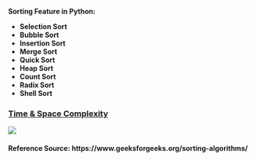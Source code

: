 <b>Sorting Feature in Python:</b><br>
<ul>
  <li><b>Selection Sort</b></li>
  <li><b>Bubble Sort</b></li>
  <li><b>Insertion Sort</b></li>
  <li><b>Merge Sort</b></li>
  <li><b>Quick Sort</b></li>
  <li><b>Heap Sort</b></li>
  <li><b>Count Sort</b></li>
  <li><b>Radix Sort</b></li>
  <li><b>Shell Sort</b></li>
</ul>
<p>
<h3><ins>Time & Space Complexity</ins></h3>
    <img src="https://lamfo-unb.github.io/img/Sorting-algorithms/Complexity.png"/>
<h4><b>Reference Source: https://www.geeksforgeeks.org/sorting-algorithms/ </b></h4>
</p>

